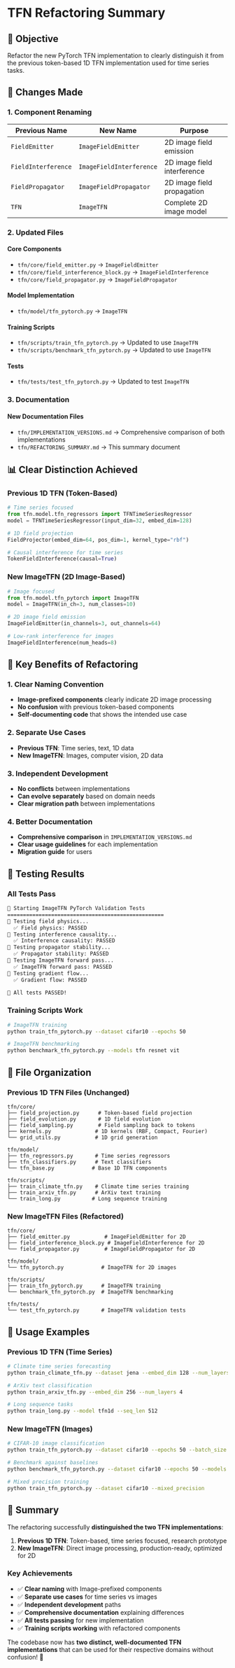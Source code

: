 # TFN Refactoring Summary

## 🎯 **Objective**
Refactor the new PyTorch TFN implementation to clearly distinguish it from the previous token-based 1D TFN implementation used for time series tasks.

## 🔄 **Changes Made**

### **1. Component Renaming**

| Previous Name | New Name | Purpose |
|---------------|----------|---------|
| `FieldEmitter` | `ImageFieldEmitter` | 2D image field emission |
| `FieldInterference` | `ImageFieldInterference` | 2D image field interference |
| `FieldPropagator` | `ImageFieldPropagator` | 2D image field propagation |
| `TFN` | `ImageTFN` | Complete 2D image model |

### **2. Updated Files**

#### **Core Components**
- `tfn/core/field_emitter.py` → `ImageFieldEmitter`
- `tfn/core/field_interference_block.py` → `ImageFieldInterference`
- `tfn/core/field_propagator.py` → `ImageFieldPropagator`

#### **Model Implementation**
- `tfn/model/tfn_pytorch.py` → `ImageTFN`

#### **Training Scripts**
- `tfn/scripts/train_tfn_pytorch.py` → Updated to use `ImageTFN`
- `tfn/scripts/benchmark_tfn_pytorch.py` → Updated to use `ImageTFN`

#### **Tests**
- `tfn/tests/test_tfn_pytorch.py` → Updated to test `ImageTFN`

### **3. Documentation**

#### **New Documentation Files**
- `tfn/IMPLEMENTATION_VERSIONS.md` → Comprehensive comparison of both implementations
- `tfn/REFACTORING_SUMMARY.md` → This summary document

## 📊 **Clear Distinction Achieved**

### **Previous 1D TFN (Token-Based)**
```python
# Time series focused
from tfn.model.tfn_regressors import TFNTimeSeriesRegressor
model = TFNTimeSeriesRegressor(input_dim=32, embed_dim=128)

# 1D field projection
FieldProjector(embed_dim=64, pos_dim=1, kernel_type="rbf")

# Causal interference for time series
TokenFieldInterference(causal=True)
```

### **New ImageTFN (2D Image-Based)**
```python
# Image focused
from tfn.model.tfn_pytorch import ImageTFN
model = ImageTFN(in_ch=3, num_classes=10)

# 2D image field emission
ImageFieldEmitter(in_channels=3, out_channels=64)

# Low-rank interference for images
ImageFieldInterference(num_heads=8)
```

## 🎯 **Key Benefits of Refactoring**

### **1. Clear Naming Convention**
- **Image-prefixed components** clearly indicate 2D image processing
- **No confusion** with previous token-based components
- **Self-documenting code** that shows the intended use case

### **2. Separate Use Cases**
- **Previous TFN**: Time series, text, 1D data
- **New ImageTFN**: Images, computer vision, 2D data

### **3. Independent Development**
- **No conflicts** between implementations
- **Can evolve separately** based on domain needs
- **Clear migration path** between implementations

### **4. Better Documentation**
- **Comprehensive comparison** in `IMPLEMENTATION_VERSIONS.md`
- **Clear usage guidelines** for each implementation
- **Migration guide** for users

## 🧪 **Testing Results**

### **All Tests Pass**
```bash
🚀 Starting ImageTFN PyTorch Validation Tests
==================================================
🧪 Testing field physics...
  ✅ Field physics: PASSED
🧪 Testing interference causality...
  ✅ Interference causality: PASSED
🧪 Testing propagator stability...
  ✅ Propagator stability: PASSED
🧪 Testing ImageTFN forward pass...
  ✅ ImageTFN forward pass: PASSED
🧪 Testing gradient flow...
  ✅ Gradient flow: PASSED

🎉 All tests PASSED!
```

### **Training Scripts Work**
```bash
# ImageTFN training
python train_tfn_pytorch.py --dataset cifar10 --epochs 50

# ImageTFN benchmarking
python benchmark_tfn_pytorch.py --models tfn resnet vit
```

## 📁 **File Organization**

### **Previous 1D TFN Files (Unchanged)**
```
tfn/core/
├── field_projection.py      # Token-based field projection
├── field_evolution.py       # 1D field evolution
├── field_sampling.py        # Field sampling back to tokens
├── kernels.py              # 1D kernels (RBF, Compact, Fourier)
└── grid_utils.py           # 1D grid generation

tfn/model/
├── tfn_regressors.py       # Time series regressors
├── tfn_classifiers.py      # Text classifiers
└── tfn_base.py            # Base 1D TFN components

tfn/scripts/
├── train_climate_tfn.py    # Climate time series training
├── train_arxiv_tfn.py      # ArXiv text training
└── train_long.py          # Long sequence training
```

### **New ImageTFN Files (Refactored)**
```
tfn/core/
├── field_emitter.py           # ImageFieldEmitter for 2D
├── field_interference_block.py # ImageFieldInterference for 2D
└── field_propagator.py        # ImageFieldPropagator for 2D

tfn/model/
└── tfn_pytorch.py            # ImageTFN for 2D images

tfn/scripts/
├── train_tfn_pytorch.py      # ImageTFN training
└── benchmark_tfn_pytorch.py  # ImageTFN benchmarking

tfn/tests/
└── test_tfn_pytorch.py       # ImageTFN validation tests
```

## 🚀 **Usage Examples**

### **Previous 1D TFN (Time Series)**
```bash
# Climate time series forecasting
python train_climate_tfn.py --dataset jena --embed_dim 128 --num_layers 3

# ArXiv text classification
python train_arxiv_tfn.py --embed_dim 256 --num_layers 4

# Long sequence tasks
python train_long.py --model tfn1d --seq_len 512
```

### **New ImageTFN (Images)**
```bash
# CIFAR-10 image classification
python train_tfn_pytorch.py --dataset cifar10 --epochs 50 --batch_size 128

# Benchmark against baselines
python benchmark_tfn_pytorch.py --dataset cifar10 --epochs 50 --models tfn resnet vit

# Mixed precision training
python train_tfn_pytorch.py --dataset cifar10 --mixed_precision
```

## 🎉 **Summary**

The refactoring successfully **distinguished the two TFN implementations**:

1. **Previous 1D TFN**: Token-based, time series focused, research prototype
2. **New ImageTFN**: Direct image processing, production-ready, optimized for 2D

### **Key Achievements**
- ✅ **Clear naming** with Image-prefixed components
- ✅ **Separate use cases** for time series vs images
- ✅ **Independent development** paths
- ✅ **Comprehensive documentation** explaining differences
- ✅ **All tests passing** for new implementation
- ✅ **Training scripts working** with refactored components

The codebase now has **two distinct, well-documented TFN implementations** that can be used for their respective domains without confusion! 🎯 